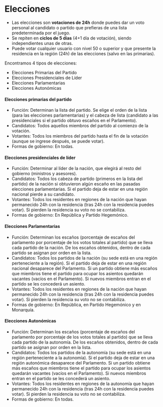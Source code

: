 # Elecciones

- Las elecciones son **votaciones de 24h** donde puedes dar un voto personal al candidato o partido que prefieras de una lista predeterminada por el juego.
- Se repiten en **ciclos de 5 días** (4+1 día de votación), siendo independientes unas de otras.
- Puede votar cualquier usuario con nivel 50 o superior y que presente la residencia en la región (24h) de las elecciones (salvo en las primarias).   
    

Encontramos 4 tipos de elecciones:

- Elecciones Primarias del Partido
- Elecciones Presidenciales de Líder
- Elecciones Parlamentarias
- Elecciones Autonómicas

#### **Elecciones primarias del partido**

- Función: Determinan la lista del partido. Se elige el orden de la lista (para las elecciones parlamentarias) y el cabeza de lista (candidato a las presidenciales si el partido obtuvo escaños en el Parlamento).
- Candidatos: Todos aquellos miembros del partido al comienzo de la votación.
- Votantes: Todos los miembros del partido hasta el fin de la votación (aunque se ingrese después, se puede votar).
- Formas de gobierno: En todas.  
    

#### **Elecciones presidenciales de líder**  

- Función: Determinar al líder de la nación, que elegirá al resto del gobierno (ministros y asesores).
- Candidatos: Todos los cabeza de partido (primeros en la lista del partido) de la nación si obtuvieron algún escaño en las pasadas elecciones parlamentarias. Si el partido deja de estar en una región nacional pierde a su candidato.
- Votantes: Todos los residentes en regiones de la nación que hayan permanecido 24h con la residencia (tras 24h con la residencia puedes votar). Si pierden la residencia su voto no se contabiliza.
- Formas de gobierno: En República y Partido Hegemónico.  
    

#### Elecciones Parlamentarias

- Función: Determinan los escaños (porcentaje de escaños del parlamento por porcentaje de los votos totales al partido) que se lleva cada partido de la nación. De los escaños obtenidos, dentro de cada partido se asignan por orden en la lista.
- Candidatos: Todos los partidos de la nación (su sede está en una región perteneciente a la región). Si el partido deja de estar en una región nacional desaparece del Parlamento. Si un partido obtiene más escaños que miembros tiene el partido para ocupar los asientos quedarán vacantes (vacíos en el Parlamento). Si nuevos miembros entran en el partido se les concederá un asiento.
- Votantes: Todos los residentes en regiones de la nación que hayan permanecido 24h con la residencia (tras 24h con la residencia puedes votar). Si pierden la residencia su voto no se contabiliza.
- Formas de gobierno: En República, en Partido Hegemónico y en Monarquía.  
    

#### Elecciones Autonómicas

- Función: Determinan los escaños (porcentaje de escaños del parlamento por porcentaje de los votos totales al partido) que se lleva cada partido de la autonomía. De los escaños obtenidos, dentro de cada partido se asignan por orden en la lista.
- Candidatos: Todos los partidos de la autonomía (su sede está en una región perteneciente a la autonomía). Si el partido deja de estar en una región autonómica desaparece del Parlamento. Si un partido obtiene más escaños que miembros tiene el partido para ocupar los asientos quedarán vacantes (vacíos en el Parlamento). Si nuevos miembros entran en el partido se les concederá un asiento.
- Votantes: Todos los residentes en regiones de la autonomía que hayan permanecido 24h con la residencia (tras 24h con la residencia puedes votar). Si pierden la residencia su voto no se contabiliza.
- Formas de gobierno: En todas.